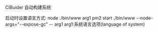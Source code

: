 CIBuider
自动构建系统

启动时设置语言方式:
  node ./bin/www arg1
  pm2 start ./bin/www --node-args="--expose-gc" -- arg1
  arg1:系统语言选项(language of system)